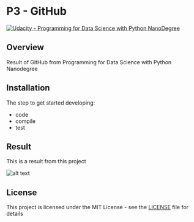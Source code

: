 # **P3 - GitHub** 
[![Udacity - Programming for Data Science with Python NanoDegree](https://github.com/vickyaziz/sdc_p1_lanelines/blob/master/test_images/shield-udacity.png)](https://www.udacity.com/school-of-data-science)


Overview
---
Result of GitHub from Programming for Data Science with Python Nanodegree


Installation
---

The step to get started developing:
* code
* compile
* test

Result
---

[//]: # (Image References)
[pipe0]: ./result/screenshoot.png "GitHub"

This is a result from this project 

![alt text][pipe0]


## License
This project is licensed under the MIT License - see the [LICENSE](LICENSE) file for details
